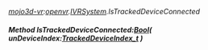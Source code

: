 _[mojo3d-vr](../../modules/mojo3d-vr/mojo3d-vr-module.md):[openvr](openvr:).[IVRSystem](openvr:openvr-ivrsystem.md).IsTrackedDeviceConnected_
##### Method IsTrackedDeviceConnected:[Bool](../../modules/wonkey/wonkey-types-bool.md)( unDeviceIndex:[TrackedDeviceIndex_t](../../modules/mojo3d-vr/openvr-trackeddeviceindex_t.md) )
